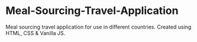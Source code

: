 # Meal-Sourcing-Travel-Application
Meal sourcing travel application for use in different countries. Created using HTML, CSS &amp; Vanilla JS.

